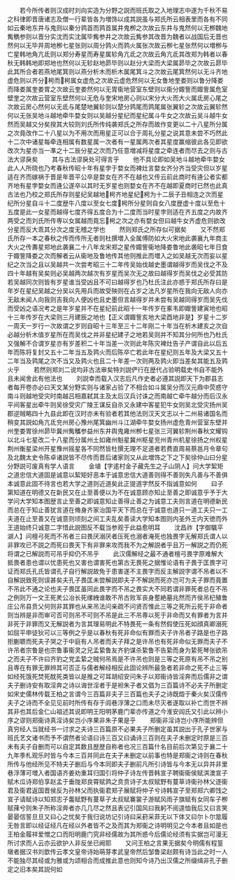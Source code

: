<!-- { "loadSidebar": true } -->
　　若今所传者则汉成时刘向实造为分野之説而班氏取之入地理志中遂为千秋不易之科律即晋唐诸志及僧一行辈皆各为増饰以成其説虽与郑氏所云相表里而各有不同如云秦地东井与鬼则以秦分鹑首而鹑首属井鬼栁之次故云东井与鬼然何以无栁魏地觜觹参则以晋分实沈而实沈属毕觜参井之次故云觜参其改晋为魏者以战国后无晋也然何以无毕井周地栁七星张则以周分鹑火而鹑火属张次故云栁七星张然何以増栁与亡星韩地角亢氐则以郑分寿星而寿星属轸角亢氐之次故云角亢氐其改郑为韩者以春秋无韩韩地即郑地也然何以无轸赵地昴毕则以赵分大梁而大梁属昴毕之次故云昴毕此其所合者若燕地尾箕则以燕分析木而析木属尾箕斗之次故云尾箕然何以无斗齐地虚危则以齐分枵而枵属女虚危之次故云虚危然何以无女鲁地奎娄则以鲁分降娄而降娄属奎娄胃之次故云奎娄然何以无胃衞地营室东壁则以衞分娵訾而娵訾属危室壁奎之次故云营室东壁然何以无危与奎宋地房心则以宋分大火而大火属氐房心尾之次故云房心然何以无氐与尾楚地翼轸则以楚分鹑尾而鹑尾属张翼轸之次故云翼轸然何以无张吴地斗越地牵牛婺女则以吴越分星纪而星纪属斗牛女之次故云吴斗越牛女然而吴越又分矣揆其大较则刘氏所传纯袭郑氏之所存而故作变更以二十八星所分属之次竟改作二十八星以为不用次而用星正可以合于周礼分星之说其意未尝不巧然此十二次中诸星每牵连相属有数星属一次者有一星属两次者其星度赢缩彼此各见即欲改次为星亦当一凖之十二辰分星之次而乃任意増减将星度之牵连者而尽去之则与古法大谬戾矣
　　其与古法谬戾处可得言乎
　　他不具论即如吴地斗越地牵牛婺女此人人所晓也乃考春秋传昭十年有星孛于婺女而裨灶言婺女齐分齐当受灾但以岁星适在齐而嫁祸于晋是年晋平公卒是婺女在齐不在越也又传云前此商时有逄公者实都齐地有星孛婺女而逄公遂卒以其时无岁星也则婺女在齐不在越即夏商时已然也此真古法也乃校之郑氏所存则星纪吴越地枵齐地星纪枵为十二辰子丑相连之次而星纪所分星自斗十二度歴牛八度以至女七度枵所分星则自女八度歴虚十度以至危十五度是此一女星而越得七度齐得五度合为十二度而当时星孛则适在齐五度之内故齐两受之而刘氏所传専以女属越而竟忘枵之次之亦有婺女但曰越牛女齐虚危则欲改分星而反大乖其分次之度无稽之学也
　　然则郑氏之所存似可据矣
　　又不然郑氏所存一本之春秋之传而传所无者则杜撰増入全属傅防如大火宋地此袭襄九年商主大火之传夀星郑地此袭襄二十八年龙宋郑之星传娵訾衞地降娄鲁地此袭昭七年日食于娵訾降娄之次而解者云从衞地及鲁地传其他则推此而増入之如吴越无次而妄以星纪之次当之且以吴越共一次尝考昭三十二年传吴始伐越史墨谓越得岁而吴伐之不及四十年越有吴矣则必吴越两次越次有岁星而吴次无之故曰越得岁而吴伐之必受其防若吴越同次则皆有岁星谁当受凶且不可曰越得岁也乃杜氏注此亦惑于郑氏所存曰是年岁在星纪吴越之分吴以先用兵而故受殃则在占岁之法凡岁星所在我向无敌人向亦无敌未闻人向我则吉我向人便凶也且史墨但言越得岁并未尝有吴越同得岁而吴先伐而受凶之语况考之是年岁星并不在星纪前此昭十一年传岁在豖韦即娵訾建寅地也昭十三年传岁在大梁则三月建辰之地也【正义谓娵訾亥地大梁酉地非是】岁星十二岁一周天一岁行一次故谓之岁则自昭十三年至三十二年刚二十年当在析木建亥之次自必越分析木值岁星所在而吴伐之并非星纪建子之地若吴则并不知其分何所也乃杜氏又强解不合谓岁星亦有岁差积二十年当差一次则此年陈灾裨灶告子产谓自此以后五年而陈将复封又五十二年当五及鹑火而后陈卒亡若此年在星纪则五年及大梁又五十二年当及鹑尾之次不当又及鹑火也且二十年差一次则两及鹑火即当差矣其能五及鹑火乎
　　若然则郑刘二说均非古法审矣特刘説俨行在歴代占验明载史书自不能外且未闻舍此有他法也
　　刘説幸而载入汉志后凡作史者必遵其説即天下为郡县志者每开卷亦必曰天文某分野实则与诸家占验了不相合如斗属吴分而汉元鼎中荧惑守南斗则越地受灾时南越吕相嘉弑其主及太后汉兵讨诛之而南越亡牵牛越分而后汉永平间客星出牵牛则吴徐受灾广陵王谋反自杀又永建中客星犯牛女则吴北受灾扬州吴郡逆贼略四十九县此即在汉时亦未有验者若其他法则汉天文志以十二州易诸国名而稍变其説如角亢氐兖州房心豫州尾箕幽州斗江湖牵牛婺女扬州虚危青州营室东壁并州奎娄胃徐州昴毕冀州觜觿参益州东井舆鬼雍州栁七星张三河翼轸荆州春秋文耀钩以北斗七星改二十八星而分属州土如雍州魁星冀州枢星兖州青州机星徐扬之州权星荆州衡星梁州开星豫州摇星各不同然皆杜撰无理不足道者若费直周易蔡邕月令章句及北魏太史令陈卓诸説皆不尽传而晋后诸家则又从此増饰之下之下矣徐仲山曰分星分野説可废真有学人语言
　　金埴【字逺村金子藏先生之子山阴人】问大学絜矩之道忠信大道固是诚意以絜矩好恶本于诚意忠信大道善则得不善则失凡善与不善俱本诚意此固不待言也若大学之道则近道矣此正提道字然反不指诚意如何
　　曰子第知道在明德又在新民又在止至善便以为不在诚意顾亦知止至善之即诚意乎予于大学问大学知本图歴言止至善之即诚意知止善得止善之为诚意工夫则言道在明德新民而总在于知止善犹言道在脩身齐家治国平天下而总在于诚意也道只一道工夫只一工夫道在止至善又在诚意则顷刻之间工夫乱矣善读大学知本图则内圣外王内天徳而外王道始终只诚意二字惜此説图反不载当参观于此益愈明耳
　　沈昌祚【字御颿平湖人】问檀弓死而不吊者三曰畏厌溺厌者压死也溺者淹死也独畏字无解郑氏谓人以非罪攻已不説之而死曰畏天下有非罪来攻而我不为之解説者乎且万一解説之而仍死将谓之已解説而可吊乎抑仍不吊乎
　　此汉儒解经之最不通者檀弓畏字原难解大抵畏者患也谓以忧患死也又害也谓害死也第古无畏死之据惟论语有子畏于匡畏字可证而郑氏孔氏皆谓孔子自行解説故免于患害遂不主畏字而反主解説字谓不吊者以不自解説致死则误甚矣夫孔子畏匡未尝解説即夫子不解説而死亦岂可为夫子罪而竟置不吊此不通之论也夫子畏匡虽同此畏字而不吊之畏实大不同若谓非罪死者总在不吊之例则万一文王死羑公冶长死缧絏谁敢不吊古败军丧身塟絶墓兆然而齐侯吊杞殖鲁庄公吊县贲父何则非其罪也从来吊法问亲疏不问贤否惟此三等之死所云死于非命者则当辨是非而审可否可则吊不可则不吊是此三不吊専以死于非命而又有罪者为言并非死于非罪而又无解説者为言其理易明此不特畏死一条有然假使压死如顔真卿溺死如屈平申徒狄可以三等例之乎是以春秋有死非命似有罪而夫子许吊者子路是也子路拒蒯聩而死夫子哭之于中庭有人吊者而夫子拜之是许吊也有死非命似无罪而夫子不许吊者宗鲁是也宗鲁事衞灵之兄孟絷鲁友齐豹谋杀絷鲁不告絷而身为絷死琴张欲吊之而夫子不许曰齐豹之党孟絷之贼何吊焉是不许吊也则是三等之死原有吊不吊之别且専在有罪无罪辨其可否正与儒者解经相反此固论辨所最急者若非命之死不止三等如经死饿死焚死酖死类皆以是推之可耳胡绍安问朱子以郑衞诗皆淫奔而后儒非之谓夫子删诗安有取淫奔之诗以诲世淫者于是袒朱子者又倡为三百篇诗不必夫子所删定如宋史儒林传载王柏之言谓今三百篇非夫子三百篇也夫子之诗既燬于秦火矣汉儒传夫子之诗而不全见见前时所传有存于闾巷浮薄之口而未尽灭者遂取以补亡而世不辨其非也其后金仁山祖述其说即明王阳明茅鹿门辈亦传道之今淮安阎氏又引此以辨小序之谬则郑衞诗真淫诗矣岂小序果非朱子果是乎
　　郑衞非淫诗岂小序所能辨但真穷经人当就经书一讨求之夫诗三百篇原不必果夫子所删定虽其説出于孔子世家与班氏艺文诸书而予不谓然者论语曰诗三百又曰诵诗三百则在夫子未删定时原是三百未有夫子自删而可以自定其数且歴歴自称者也况三百篇什名目前后次第见于襄二十九年季札观乐时皆与今本三百并同此在夫子未删定以前事也特是郑衞之诗则在春秋所传与他经所见不特夫子删后与今本同即夫子删前凡所引诗皆与今本无以异并非里巷浮薄可増入者国语齐姜劝重耳归国引将仲子诗左传晋韩宣子聘衞衞侯赋淇澳宣子赋木瓜诗郑伯享赵孟于垂陇郑良霄赋鹑之贲贲诗子太叔赋野有蔓草诗衞孙林父逐衞君及衞君返国晋侯反为孙林父而执衞君郑子展赋将仲子兮诗韩宣子至郑郑六卿饯之宣子请赋诗以知郑志子齹赋野有蔓草子太叔赋褰裳子游赋风雨子旗赋有女同车子栁赋萚兮则朱子所称淫奔者亦几几尽之然且表记引国风曰我躬不阅遑恤我后又曰言笑晏晏信誓旦旦又曰心之忧矣于我归说坊记引诗曰采葑采菲无以下体又曰尔卜尔筮履无咎言即以经证经凡在经以外者皆不之及而其为郑衞之诗明明见之今本者且如是也王柏金履祥爱憎之口而阳明鹿门究非经儒故为其所惑今后儒论经须有实据岂可漫无所讨求而人云亦云欲护人非反坐已阙耶
　　又问王柏之言果无据矣今明儒有程篁墩者据汉书刘歆传云孝文皇帝诗始萌芽孝武皇帝然后邹鲁梁赵颇有诗当此之时一人不能独尽其经或为雅或为颂相合而成推此意也则知今诗乃出汉儒之所缀缉非孔子删定之旧本矣其説何如
